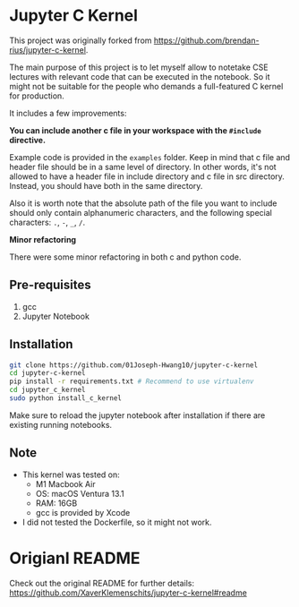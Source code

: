 # Jupyter C Kernel

This project was originally forked from <https://github.com/brendan-rius/jupyter-c-kernel>.

The main purpose of this project is to let myself allow to notetake CSE lectures with relevant code that can be executed in the notebook. So it might not be suitable for the people who demands a full-featured C kernel for production.

It includes a few improvements:

**You can include another c file in your workspace with the `#include` directive.** 

Example code is provided in the `examples` folder. Keep in mind that c file and header file should be in a same level of directory. In other words, it's not allowed to have a header file in include directory and c file in src directory. Instead, you should have both in the same directory.

Also it is worth note that the absolute path of the file you want to include should only contain alphanumeric characters, and the following special characters: `.`, `-`, `_`, `/`.

**Minor refactoring**

There were some minor refactoring in both c and python code.

## Pre-requisites

1. gcc
2. Jupyter Notebook

## Installation

```bash
git clone https://github.com/01Joseph-Hwang10/jupyter-c-kernel
cd jupyter-c-kernel
pip install -r requirements.txt # Recommend to use virtualenv
cd jupyter_c_kernel
sudo python install_c_kernel
```

Make sure to reload the jupyter notebook after installation if there are existing running notebooks.

## Note

- This kernel was tested on:
  - M1 Macbook Air
  - OS: macOS Ventura 13.1
  - RAM: 16GB
  - gcc is provided by Xcode
- I did not tested the Dockerfile, so it might not work.

# Origianl README

Check out the original README for further details: <https://github.com/XaverKlemenschits/jupyter-c-kernel#readme>
